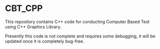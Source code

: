 # CBT_CPP
This repository contains C++ code for conducting Computer Based Test using C++ Graphics Library.

Presently this code is not complete and requires some debugging, it will be updated once it is completely bug-free.
